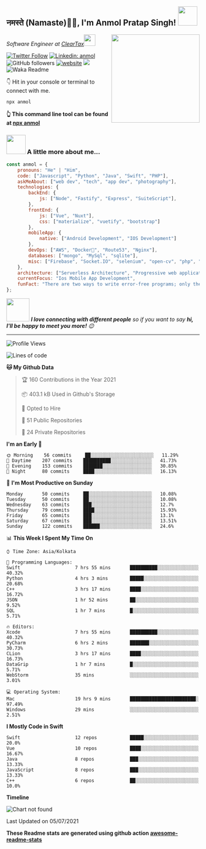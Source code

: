 <h2>नमस्ते (Namaste)🙏🏻, I'm Anmol Pratap Singh! <img src="https://media.giphy.com/media/12oufCB0MyZ1Go/giphy.gif" width="50"></h2>
<img align='right' src="https://media.giphy.com/media/M9gbBd9nbDrOTu1Mqx/giphy.gif" width="230">
<p><em>Software Engineer at <a href="http://www.cleartax.in">ClearTax</a><img src="https://media.giphy.com/media/WUlplcMpOCEmTGBtBW/giphy.gif" width="30"> 
</em></p>

[![Twitter Follow](https://img.shields.io/twitter/follow/misteranmol?label=Follow)](https://twitter.com/intent/follow?screen_name=misteranmol)
[![Linkedin: anmol](https://img.shields.io/badge/-anmol-blue?style=flat-square&logo=Linkedin&logoColor=white&link=https://www.linkedin.com/in/anmol-p-singh/)](https://www.linkedin.com/in/anmol-p-singh/)
![GitHub followers](https://img.shields.io/github/followers/anmol098?label=Follow&style=social)
[![website](https://img.shields.io/badge/Website-46a2f1.svg?&style=flat-square&logo=Google-Chrome&logoColor=white&link=https://anmolsingh.me/)](https://anmolsingh.me/)
![](https://visitor-badge.glitch.me/badge?page_id=anmol098.anmol098)
![Waka Readme](https://github.com/anmol098/anmol098/workflows/Waka%20Readme/badge.svg)

👇 Hit in your console or terminal to connect with me.

```bash
npx anmol
```
**👆 This command line tool can be found at [npx anmol](https://github.com/anmol098/npx_card)**

### <img src="https://media.giphy.com/media/VgCDAzcKvsR6OM0uWg/giphy.gif" width="50"> A little more about me...  

```javascript
const anmol = {
    pronouns: "He" | "Him",
    code: ["Javascript", "Python", "Java", "Swift", "PHP"],
    askMeAbout: ["web dev", "tech", "app dev", "photography"],
    technologies: {
        backEnd: {
            js: ["Node", "Fastify", "Express", "SuiteScript"],
        },
        frontEnd: {
            js: ["Vue", "Nuxt"],
            css: ["materialize", "vuetify", "bootstrap"]
        },
        mobileApp: {
            native: ["Android Development", "IOS Development"]
        },
        devOps: ["AWS", "Docker🐳", "Route53", "Nginx"],
        databases: ["mongo", "MySql", "sqlite"],
        misc: ["Firebase", "Socket.IO", "selenium", "open-cv", "php", "SuiteApp"]
    },
    architecture: ["Serverless Architecture", "Progressive web applications", "Single page applications"],
    currentFocus: "Ios Mobile App Development",
    funFact: "There are two ways to write error-free programs; only the third one works"
};
```

<img src="https://media.giphy.com/media/LnQjpWaON8nhr21vNW/giphy.gif" width="60"> <em><b>I love connecting with different people</b> so if you want to say <b>hi, I'll be happy to meet you more!</b> 😊</em>

---
<!--START_SECTION:waka-->
![Profile Views](http://img.shields.io/badge/Profile%20Views-779-blue)

![Lines of code](https://img.shields.io/badge/From%20Hello%20World%20I%27ve%20Written-1.5%20million%20lines%20of%20code-blue)

**🐱 My Github Data** 

> 🏆 160 Contributions in the Year 2021
 > 
> 📦 403.1 kB Used in Github's Storage 
 > 
> 💼 Opted to Hire
 > 
> 📜 51 Public Repositories 
 > 
> 🔑 24 Private Repositories  
 > 
**I'm an Early 🐤** 

```text
🌞 Morning    56 commits     ██░░░░░░░░░░░░░░░░░░░░░░░   11.29% 
🌆 Daytime    207 commits    ██████████░░░░░░░░░░░░░░░   41.73% 
🌃 Evening    153 commits    ███████░░░░░░░░░░░░░░░░░░   30.85% 
🌙 Night      80 commits     ████░░░░░░░░░░░░░░░░░░░░░   16.13%

```
📅 **I'm Most Productive on Sunday** 

```text
Monday       50 commits     ██░░░░░░░░░░░░░░░░░░░░░░░   10.08% 
Tuesday      50 commits     ██░░░░░░░░░░░░░░░░░░░░░░░   10.08% 
Wednesday    63 commits     ███░░░░░░░░░░░░░░░░░░░░░░   12.7% 
Thursday     79 commits     ████░░░░░░░░░░░░░░░░░░░░░   15.93% 
Friday       65 commits     ███░░░░░░░░░░░░░░░░░░░░░░   13.1% 
Saturday     67 commits     ███░░░░░░░░░░░░░░░░░░░░░░   13.51% 
Sunday       122 commits    ██████░░░░░░░░░░░░░░░░░░░   24.6%

```


📊 **This Week I Spent My Time On** 

```text
⌚︎ Time Zone: Asia/Kolkata

💬 Programming Languages: 
Swift                    7 hrs 55 mins       ██████████░░░░░░░░░░░░░░░   40.32% 
Python                   4 hrs 3 mins        █████░░░░░░░░░░░░░░░░░░░░   20.68% 
C++                      3 hrs 17 mins       ████░░░░░░░░░░░░░░░░░░░░░   16.72% 
JSON                     1 hr 52 mins        ██░░░░░░░░░░░░░░░░░░░░░░░   9.52% 
SQL                      1 hr 7 mins         █░░░░░░░░░░░░░░░░░░░░░░░░   5.71%

🔥 Editors: 
Xcode                    7 hrs 55 mins       ██████████░░░░░░░░░░░░░░░   40.32% 
PyCharm                  6 hrs 2 mins        ███████░░░░░░░░░░░░░░░░░░   30.73% 
CLion                    3 hrs 17 mins       ████░░░░░░░░░░░░░░░░░░░░░   16.73% 
DataGrip                 1 hr 7 mins         █░░░░░░░░░░░░░░░░░░░░░░░░   5.71% 
WebStorm                 35 mins             ░░░░░░░░░░░░░░░░░░░░░░░░░   3.01%

💻 Operating System: 
Mac                      19 hrs 9 mins       ████████████████████████░   97.49% 
Windows                  29 mins             ░░░░░░░░░░░░░░░░░░░░░░░░░   2.51%

```

**I Mostly Code in Swift** 

```text
Swift                    12 repos            █████░░░░░░░░░░░░░░░░░░░░   20.0% 
Vue                      10 repos            ████░░░░░░░░░░░░░░░░░░░░░   16.67% 
Java                     8 repos             ███░░░░░░░░░░░░░░░░░░░░░░   13.33% 
JavaScript               8 repos             ███░░░░░░░░░░░░░░░░░░░░░░   13.33% 
C++                      6 repos             ██░░░░░░░░░░░░░░░░░░░░░░░   10.0%

```


**Timeline**

![Chart not found](https://raw.githubusercontent.com/anmol098/anmol098/master/charts/bar_graph.png) 


 Last Updated on 05/07/2021
<!--END_SECTION:waka-->

**These Readme stats are generated using github action [awesome-readme-stats](https://github.com/anmol098/waka-readme-stats)**
